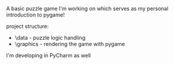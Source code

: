 A basic puzzle game I'm working on which serves as my personal introduction to pygame!

project structure:
* \data - puzzle logic handling
* \graphics - rendering the game with pygame

I'm developing in PyCharm as well